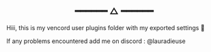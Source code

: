 <h2 align="center"> ━━━━━━  △  ━━━━━━ </h2>

Hiii, this is my vencord user plugins folder with my exported settings 💫

If any problems encountered add me on discord : @lauradieuse
